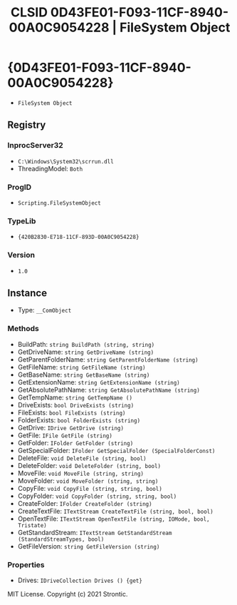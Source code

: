 ﻿---
title: "CLSID 0D43FE01-F093-11CF-8940-00A0C9054228 | FileSystem Object"
excerpt: What is COM-Object CLSID 0D43FE01-F093-11CF-8940-00A0C9054228?
---

# {0D43FE01-F093-11CF-8940-00A0C9054228}

* `FileSystem Object`

## Registry


### InprocServer32

* `C:\Windows\System32\scrrun.dll`
* ThreadingModel: `Both`

### ProgID

* `Scripting.FileSystemObject`

### TypeLib

* `{420B2830-E718-11CF-893D-00A0C9054228}`

### Version

* `1.0`

## Instance

* Type: `__ComObject`

### Methods

* BuildPath: `string BuildPath (string, string)`
* GetDriveName: `string GetDriveName (string)`
* GetParentFolderName: `string GetParentFolderName (string)`
* GetFileName: `string GetFileName (string)`
* GetBaseName: `string GetBaseName (string)`
* GetExtensionName: `string GetExtensionName (string)`
* GetAbsolutePathName: `string GetAbsolutePathName (string)`
* GetTempName: `string GetTempName ()`
* DriveExists: `bool DriveExists (string)`
* FileExists: `bool FileExists (string)`
* FolderExists: `bool FolderExists (string)`
* GetDrive: `IDrive GetDrive (string)`
* GetFile: `IFile GetFile (string)`
* GetFolder: `IFolder GetFolder (string)`
* GetSpecialFolder: `IFolder GetSpecialFolder (SpecialFolderConst)`
* DeleteFile: `void DeleteFile (string, bool)`
* DeleteFolder: `void DeleteFolder (string, bool)`
* MoveFile: `void MoveFile (string, string)`
* MoveFolder: `void MoveFolder (string, string)`
* CopyFile: `void CopyFile (string, string, bool)`
* CopyFolder: `void CopyFolder (string, string, bool)`
* CreateFolder: `IFolder CreateFolder (string)`
* CreateTextFile: `ITextStream CreateTextFile (string, bool, bool)`
* OpenTextFile: `ITextStream OpenTextFile (string, IOMode, bool, Tristate)`
* GetStandardStream: `ITextStream GetStandardStream (StandardStreamTypes, bool)`
* GetFileVersion: `string GetFileVersion (string)`

### Properties

* Drives: `IDriveCollection Drives () {get} `

MIT License. Copyright (c) 2021 Strontic.


